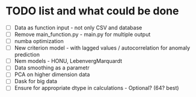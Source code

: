 # TODO list and what could be done

- [ ] Data as function input - not only CSV and database
- [ ] Remove main_function.py - main.py for multiple output
- [ ] numba optimization
- [ ] New criterion model - with lagged values / autocorrelation for anomaly prediction
- [ ] Nem models - HONU, LebenvergMarquardt
- [ ] Data smoothing as a parametr
- [ ] PCA on higher dimension data
- [ ] Dask for big data
- [ ] Ensure for appropriate dtype in calculations - Optional? (64? best)
